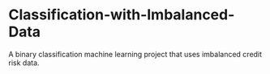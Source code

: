 # Classification-with-Imbalanced-Data
A binary classification machine learning project that uses imbalanced credit risk data.
